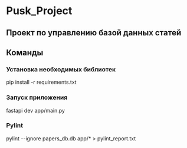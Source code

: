 # Pusk_Project
## Проект по управлению базой данных статей

## Команды

### Установка необходимых библиотек
pip install -r requirements.txt

### Запуск приложения
fastapi dev app/main.py

### Pylint
pylint --ignore papers_db.db app/* > pylint_report.txt
